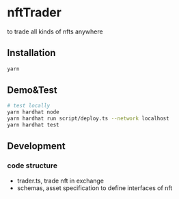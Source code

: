 # nftTrader
to trade all kinds of nfts anywhere

## Installation
```bash
yarn
```

## Demo&Test
```bash
# test locally
yarn hardhat node
yarn hardhat run script/deploy.ts --network localhost
yarn hardhat test
```

## Development

### code structure
* trader.ts, trade nft in exchange
* schemas, asset specification to define interfaces of nft
